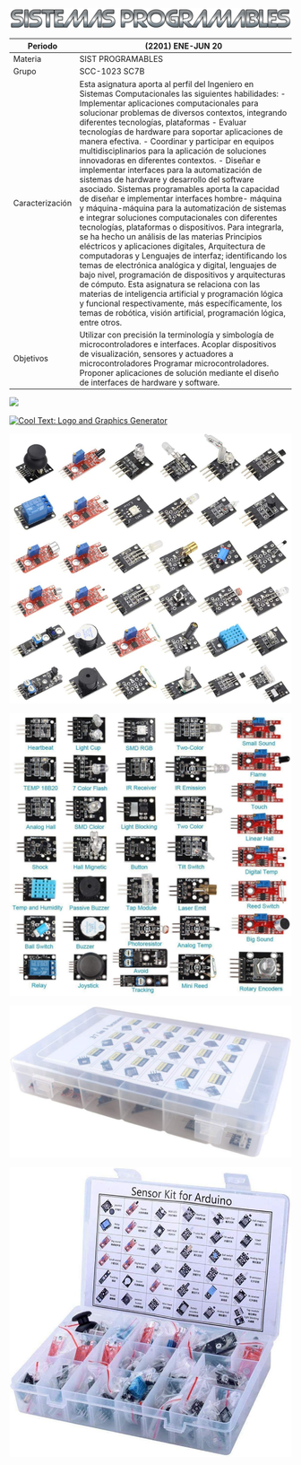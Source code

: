 ![](imagenes/sptitulo.png)

| Periodo         	| (2201) ENE-JUN 20                                                                                                                                                                                                                                                                                                                                                                                                                                                                                                                                                                                                                                                                                                                                                                                                                                                                                                                                                                                                                                                                                                                                                                                                                                                                                                                                                                 	|
|-----------------	|-----------------------------------------------------------------------------------------------------------------------------------------------------------------------------------------------------------------------------------------------------------------------------------------------------------------------------------------------------------------------------------------------------------------------------------------------------------------------------------------------------------------------------------------------------------------------------------------------------------------------------------------------------------------------------------------------------------------------------------------------------------------------------------------------------------------------------------------------------------------------------------------------------------------------------------------------------------------------------------------------------------------------------------------------------------------------------------------------------------------------------------------------------------------------------------------------------------------------------------------------------------------------------------------------------------------------------------------------------------------------------------	|
| Materia         	| SIST PROGRAMABLES                                                                                                                                                                                                                                                                                                                                                                                                                                                                                                                                                                                                                                                                                                                                                                                                                                                                                                                                                                                                                                                                                                                                                                                                                                                                                       	|
| Grupo           	| SCC-1023 SC7B                                                                                                                                                                                                                                                                                                                                                                                                                                                                                                                                                                                                                                                                                                                                                                                                                                                                                                                                                                                                                                                                                                                                                                                                                                                                                                                                                                     	|
| Caracterización 	| Esta asignatura aporta al perfil del Ingeniero en Sistemas Computacionales las siguientes habilidades: - Implementar aplicaciones computacionales para solucionar problemas de diversos contextos, integrando diferentes tecnologías, plataformas - Evaluar tecnologías de hardware para soportar aplicaciones de manera efectiva. - Coordinar y participar en equipos multidisciplinarios para la aplicación de soluciones innovadoras en diferentes contextos. - Diseñar e implementar interfaces para la automatización de sistemas de hardware y desarrollo del software asociado. Sistemas programables aporta la capacidad de diseñar e implementar interfaces hombre- máquina y máquina-máquina para la automatización de sistemas e integrar soluciones computacionales con diferentes tecnologías, plataformas o dispositivos. Para integrarla, se ha hecho un análisis de las materias Principios eléctricos y aplicaciones digitales, Arquitectura de computadoras y Lenguajes de interfaz; identificando los temas de electrónica analógica y digital, lenguajes de bajo nivel, programación de dispositivos y arquitecturas de cómputo. Esta asignatura se relaciona con las materias de inteligencia artificial y programación lógica y funcional respectivamente, más específicamente, los temas de robótica, visión artificial, programación lógica, entre otros. 	|
| Objetivos       	| Utilizar con precisión la terminología y simbología de microcontroladores e interfaces. Acoplar dispositivos de visualización, sensores y actuadores a microcontroladores Programar microcontroladores. Proponer aplicaciones de solución mediante el diseño de interfaces de hardware y software.                                                                                                                                                                                                                                                                                                                                                                                                                                                                                                                                                                                                                                                                                                                                                                                                                                                                                                                                                                                                                                                                                	|




![](https://images.cooltext.com/5390751.png)

<a href="http://cooltext.com" target="_top"><img src="https://cooltext.com/images/ct_pixel.gif" width="80" height="15" alt="Cool Text: Logo and Graphics Generator" border="0" /></a>


![](imagenes/1.jpg)

![](imagenes/2.jpg)

![](imagenes/3.jpg)

![](imagenes/4.jpg)
